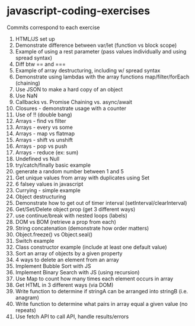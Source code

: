 # javascript-coding-exercises

Commits correspond to each exercise

1. HTML/JS set up
2. Demonstrate difference between var/let (function vs block scope)
3. Example of using a rest parameter (pass values individually and using spread syntax)
4. Diff btw == and ===
5. Example of array destructuring, including w/ spread syntax
6. Demonstrate using lambdas with the array functions map/filter/forEach (chaining)
7. Use JSON to make a hard copy of an object
8. Use NaN
9. Callbacks vs. Promise Chaining vs. async/await
10. Closures - demonstrate usage with a counter
11. Use of !! (double bang)
12. Arrays - find vs filter
13. Arrays - every vs some
14. Arrays - map vs flatmap
15. Arrays - shift vs unshift
16. Arrays - pop vs push
17. Arrays - reduce (ex: sum)
18. Undefined vs Null
19. try/catch/finally basic example
20. generate a random number between 1 and 5
21. Get unique values from array with duplicates using Set
22. 6 falsey values in javascript
23. Currying - simple example
24. Object destructuring
25. Demonstrate how to get out of timer interval (setInterval/clearInterval)
26. Get/Set/Delete object prop (get 3 different ways)
27. use continue/break with nested loops (labels)
28. DOM vs BOM (retrieve a prop from each)
29. String concatenation (demonstrate how order matters)
30. Object.freeze() vs Object.seal()
31. Switch example
32. Class constructor example (include at least one default value)
33. Sort an array of objects by a given property
34. 4 ways to delete an element from an array
35. Implement Bubble Sort with JS
36. Implement Binary Search with JS (using recursion)
37. Use Map to count how many times each element occurs in array
38. Get HTML in 3 different ways (via DOM)
39. Write function to determine if stringA can be arranged into stringB (i.e. anagram)
40. Write function to determine what pairs in array equal a given value (no repeats)
41. Use fetch API to call API, handle results/errors